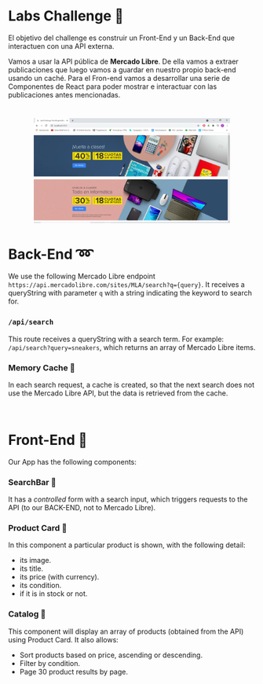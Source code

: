 # Labs Challenge 🎁

El objetivo del challenge es construir un Front-End y un Back-End que interactuen con una API externa.

Vamos a usar la API pública de **Mercado Libre**. De ella vamos a extraer publicaciones que luego vamos a guardar en nuestro propio back-end usando un caché. Para el Fron-end vamos a desarrollar una serie de Componentes de React para poder mostrar e interactuar con las publicaciones antes mencionadas.

<h1 align="center">
  <img width="400px" src="client/src/assets/Home.PNG" alt="home" />
  </h1>


# Back-End ➿

We use the following Mercado Libre endpoint `https://api.mercadolibre.com/sites/MLA/search?q={query}`.
It receives a queryString with parameter `q` with a string indicating the keyword to search for.

### `/api/search`

This route receives a queryString with a search term. For example: `/api/search?query=sneakers`, which returns an array of Mercado Libre items.

### Memory Cache 🔮

In each search request, a cache is created, so that the next search does not use the Mercado Libre API, but the data is retrieved from the cache.

<br>

# Front-End 🌈

Our App has the following components:

### SearchBar 🔎 

It has a *controlled* form with a search input, which triggers requests to the API (to our BACK-END, not to Mercado Libre).

### Product Card 📑 

In this component a particular product is shown, with the following detail:

- its image.
- its title.
- its price (with currency).
- its condition.
- if it is in stock or not.

### Catalog  📁

This component will display an array of products (obtained from the API) using Product Card. It also allows:

- Sort products based on price, ascending or descending.
- Filter by condition.
- Page 30 product results by page.

<br>
